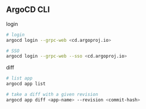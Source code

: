 ## ArgoCD CLI

login
```bash
# login
argocd login --grpc-web <cd.argoproj.io>

# SSO
argocd login --grpc-web --sso <cd.argoproj.io>
```

diff
```bash
# list app
argocd app list

# take a diff with a given revision
argocd app diff <app-name> --revision <commit-hash>
```
